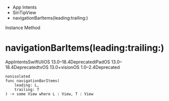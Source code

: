 

- App Intents
- SiriTipView
-  navigationBarItems(leading:trailing:) 

Instance Method

# navigationBarItems(leading:trailing:)

AppIntentsSwiftUIiOS 13.0–18.4DeprecatediPadOS 13.0–18.4DeprecatedtvOS 13.0+visionOS 1.0–2.4Deprecated

``` source
nonisolated
func navigationBarItems(
    leading: L,
    trailing: T
) -> some View where L : View, T : View
```

